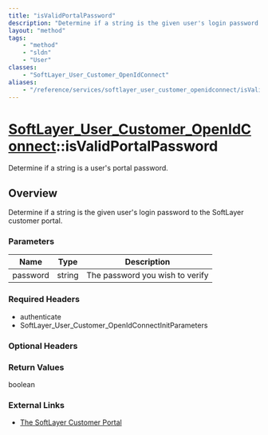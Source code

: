 ```yaml
---
title: "isValidPortalPassword"
description: "Determine if a string is the given user's login password to the SoftLayer customer portal."
layout: "method"
tags:
    - "method"
    - "sldn"
    - "User"
classes:
    - "SoftLayer_User_Customer_OpenIdConnect"
aliases:
    - "/reference/services/softlayer_user_customer_openidconnect/isValidPortalPassword"
---
```

# [SoftLayer_User_Customer_OpenIdConnect](/reference/services/SoftLayer_User_Customer_OpenIdConnect)::isValidPortalPassword

Determine if a string is a user's portal password.


## Overview 
Determine if a string is the given user's login password to the SoftLayer customer portal. 

### Parameters 
|Name | Type | Description |
| --- | --- | --- |
|password| string| The password you wish to verify|


### Required Headers
* authenticate
* SoftLayer_User_Customer_OpenIdConnectInitParameters

### Optional Headers

### Return Values
boolean

### External Links


* [The SoftLayer Customer Portal](https://manage.softlayer.com)


